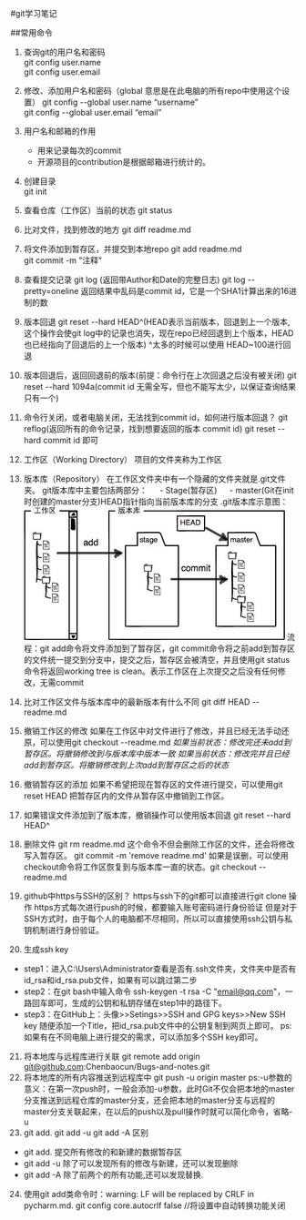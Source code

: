 #git学习笔记

##常用命令
1. 查询git的用户名和密码  
git config user.name  
git config user.email

2. 修改、添加用户名和密码（global 意思是在此电脑的所有repo中使用这个设置）
git config --global user.name “username”  
git config --global user.email “email”  
3. 用户名和邮箱的作用  
   - 用来记录每次的commit
   - 开源项目的contribution是根据邮箱进行统计的。  
4. 创建目录  
   git init  
5. 查看仓库（工作区）当前的状态
   git status
6. 比对文件，找到修改的地方
   git diff readme.md
7. 将文件添加到暂存区，并提交到本地repo
   git add readme.md   
   git commit -m "注释"  
8. 查看提交记录
git log (返回带Author和Date的完整日志)
git log --pretty=oneline
返回结果中乱码是commit id，它是一个SHA1计算出来的16进制的数
9. 版本回退
git reset --hard HEAD^(HEAD表示当前版本，回退到上一个版本,这个操作会使git log中的记录也消失，现在repo已经回退到上个版本，HEAD也已经指向了回退后的上一个版本)
^太多的时候可以使用 HEAD~100进行回退
10. 版本回退后，返回回退前的版本(前提：命令行在上次回退之后没有被关闭)
git reset --hard 1094a(commit id 无需全写，但也不能写太少，以保证查询结果只有一个)
11. 命令行关闭，或者电脑关闭，无法找到commit id，如何进行版本回退？
git reflog(返回所有的命令记录，找到想要返回的版本 commit id)
git reset --hard commit id 即可
12. 工作区（Working Directory）
项目的文件夹称为工作区
13. 版本库（Repository）
在工作区文件夹中有一个隐藏的文件夹就是.git文件夹。
git版本库中主要包括两部分：
&emsp; - Stage(暂存区)
&emsp; - master(Git在init时创建的master分支)HEAD指针指向当前版本库的分支
.git版本库示意图：
![.git版本库](/img/Repository.jpg)
流程：git add命令将文件添加到了暂存区，git commit命令将之前add到暂存区的文件统一提交到分支中，提交之后，暂存区会被清空，并且使用git status命令将返回working tree is clean。表示工作区在上次提交之后没有任何修改，无需commit
14. 比对工作区文件与版本库中的最新版本有什么不同
git diff HEAD --readme.md
15. 撤销工作区的修改
如果在工作区中对文件进行了修改，并且已经无法手动还原，可以使用git checkout --readme.md
*如果当前状态：修改完还未add到暂存区。将撤销修改到与版本库中版本一致*
*如果当前状态：修改完并且已经add到暂存区。将撤销修改到上次add到暂存区之后的状态*
16. 撤销暂存区的添加
如果不希望把现在暂存区的文件进行提交，可以使用git reset HEAD <file>把暂存区内的文件从暂存区中撤销到工作区。
17. 如果错误文件添加到了版本库，撤销操作可以使用版本回退
git reset --hard HEAD^
18. 删除文件
git rm readme.md 这个命令不但会删除工作区的文件，还会将修改写入暂存区。
git commit -m 'remove readme.md'
如果是误删，可以使用checkout命令将工作区恢复到与版本库一直的状态。git checkout --readme.md
19. github中https与SSH的区别？
https与ssh下的git都可以直接进行git clone 操作
https方式每次进行push的时候，都要输入账号密码进行身份验证
但是对于SSH方式时，由于每个人的电脑都不尽相同，所以可以直接使用ssh公钥与私钥机制进行身份验证。
20. 生成ssh key
- step1：进入C:\Users\Administrator查看是否有.ssh文件夹，文件夹中是否有id_rsa和id_rsa.pub文件，如果有可以跳过第二步
- step2：在git bash中输入命令 ssh-keygen -t rsa -C "email@qq.com"，一路回车即可，生成的公钥和私钥存储在step1中的路径下。
- step3：在GitHub上：头像>>Setings>>SSH and GPG keys>>New SSH key 随便添加一个Title，把id_rsa.pub文件中的公钥复制到网页上即可。
ps:如果有在不同电脑上进行提交的需求，可以添加多个SSH key即可。
21. 将本地库与远程库进行关联
git remote add origin git@github.com:Chenbaocun/Bugs-and-notes.git
22. 将本地库的所有内容推送到远程库中
git push -u origin master
ps:-u参数的意义：在第一次push时，一般会添加-u参数，此时Git不仅会把本地的master分支推送到远程仓库的master分支，还会把本地的master分支与远程的master分支关联起来，在以后的push以及pull操作时就可以简化命令，省略-u
23. git add. git add -u git add -A 区别
- git add. 提交所有修改的和新建的数据暂存区
- git add -u 除了可以发现所有的修改与新建，还可以发现删除
- git add -A 除了前两个的所有功能,还可以发现替换.
24. 使用git add类命令时：warning: LF will be replaced by CRLF in pycharm.md.
git config core.autocrlf false  //将设置中自动转换功能关闭
